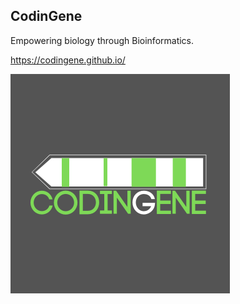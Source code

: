 ## CodinGene
Empowering biology through Bioinformatics.

https://codingene.github.io/

![](codingene_logo.png)

